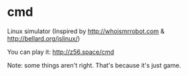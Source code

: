 # cmd
Linux simulator (Inspired by http://whoismrrobot.com &amp; http://bellard.org/jslinux/)

You can play it: http://z56.space/cmd

Note: some things aren't right. That's because it's just game.
